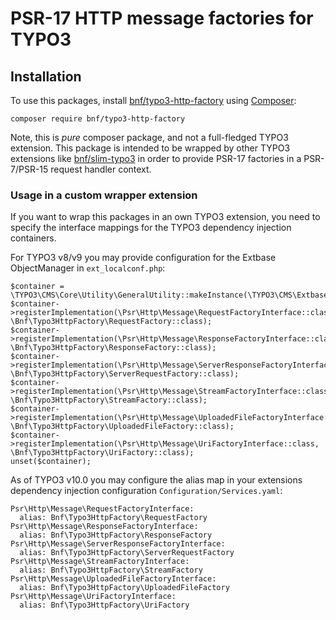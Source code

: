 # PSR-17 HTTP message factories for TYPO3

## Installation

To use this packages, install
[bnf/typo3-http-factory](https://packagist.org/packages/bnf/typo3-http-factory)
using [Composer](https://getcomposer.org/):

```
composer require bnf/typo3-http-factory
```

Note, this is *pure* composer package, and not a full-fledged TYPO3 extension.
This package is intended to be wrapped by other TYPO3 extensions like
[bnf/slim-typo3](https://packagist.org/packages/bnf/slim-typo3)
in order to provide PSR-17 factories in a PSR-7/PSR-15 request handler context.

### Usage in a custom wrapper extension

If you want to wrap this packages in an own TYPO3 extension, you need to
specify the interface mappings for the TYPO3 dependency injection containers.

For TYPO3 v8/v9 you may provide configuration for the Extbase ObjectManager in
`ext_localconf.php`:

```
$container = \TYPO3\CMS\Core\Utility\GeneralUtility::makeInstance(\TYPO3\CMS\Extbase\Object\Container\Container::class);
$container->registerImplementation(\Psr\Http\Message\RequestFactoryInterface::class, \Bnf\Typo3HttpFactory\RequestFactory::class);
$container->registerImplementation(\Psr\Http\Message\ResponseFactoryInterface::class, \Bnf\Typo3HttpFactory\ResponseFactory::class);
$container->registerImplementation(\Psr\Http\Message\ServerResponseFactoryInterface::class, \Bnf\Typo3HttpFactory\ServerRequestFactory::class);
$container->registerImplementation(\Psr\Http\Message\StreamFactoryInterface::class, \Bnf\Typo3HttpFactory\StreamFactory::class);
$container->registerImplementation(\Psr\Http\Message\UploadedFileFactoryInterface::class, \Bnf\Typo3HttpFactory\UploadedFileFactory::class);
$container->registerImplementation(\Psr\Http\Message\UriFactoryInterface::class, \Bnf\Typo3HttpFactory\UriFactory::class);
unset($container);
```


As of TYPO3 v10.0 you may configure the alias map in your extensions
dependency injection configuration `Configuration/Services.yaml`:

```
Psr\Http\Message\RequestFactoryInterface:
  alias: Bnf\Typo3HttpFactory\RequestFactory
Psr\Http\Message\ResponseFactoryInterface:
  alias: Bnf\Typo3HttpFactory\ResponseFactory
Psr\Http\Message\ServerResponseFactoryInterface:
  alias: Bnf\Typo3HttpFactory\ServerRequestFactory
Psr\Http\Message\StreamFactoryInterface:
  alias: Bnf\Typo3HttpFactory\StreamFactory
Psr\Http\Message\UploadedFileFactoryInterface:
  alias: Bnf\Typo3HttpFactory\UploadedFileFactory
Psr\Http\Message\UriFactoryInterface:
  alias: Bnf\Typo3HttpFactory\UriFactory
```
